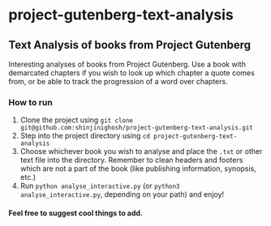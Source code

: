 # project-gutenberg-text-analysis

## Text Analysis of books from Project Gutenberg

Interesting analyses of books from Project Gutenberg. Use a book with demarcated chapters if you wish to look up which chapter a quote comes from, or be able to track the progression of a word over chapters.

### How to run

1.  Clone the project using `git clone git@github.com:shinjinighosh/project-gutenberg-text-analysis.git`
2.  Step into the project directory using `cd project-gutenberg-text-analysis`
3.  Choose whichever book you wish to analyse and place the `.txt` or other text file into the directory. Remember to clean headers and footers which are not a part of the book (like publishing information, synopsis, etc.)
4.  Run `python analyse_interactive.py` (or `python3 analyse_interactive.py`, depending on your path) and enjoy!  

#### Feel free to suggest cool things to add.
